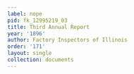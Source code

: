 ```yaml
---
label: nope
pid: fk_12995219_03
title: Third Annual Report
year: '1896'
author: Factory Inspectors of Illinois
order: '171'
layout: single
collection: documents
---
```

